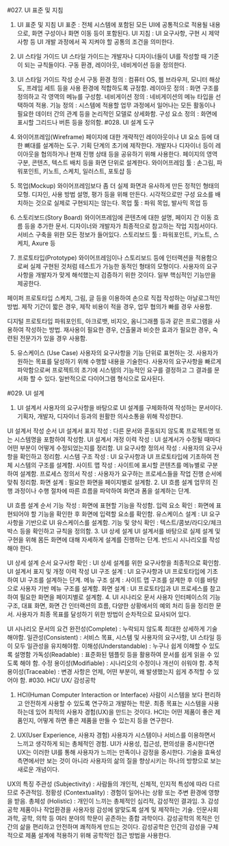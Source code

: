 #027. UI 표준 및 지침
1. UI 표준 및 지침
UI 표준 : 전체 시스템에 포함된 모든 UI에 공통적으로 적용될 내용으로, 화면 구성이나 화면 이동 등이 포함된다. UI 지침 : UI 요구사항, 구현 시 제약사항 등 UI 개발 과정에서 꼭 지켜야 할 공통의 조건을 의미한다.

2. UI 스타일 가이드
UI 스타일 가이드는 개발자나 디자이너들이 UI를 작성할 때 기준이 되는 규칙들이다. 구동 환경, 레이아웃, 네비게이션 등을 정의한다.

3. UI 스타일 가이드 작성 순서
구동 환경 정의 : 컴퓨터 OS, 웹 브라우저, 모니터 해상도, 프레임 세트 등을 사용 환경에 적합하도록 규정함.
레이아웃 정의 : 화면 구조를 정의하고 각 영역의 메뉴를 구성함.
네비게이션 정의 : 네비게이션의 메뉴 타입을 선택하여 적용.
기능 정의 : 시스템에 적용할 업무 과정에서 일어나는 모든 활동이나 필요한 데이터 간의 관계 등을 논리적인 모델로 상세화함.
구성 요소 정의 : 화면에 표시할 그리드나 버튼 등을 정의함.
#028. UI 설계 도구
1. 와이어프레임(Wireframe)
페이지에 대한 개략적인 레이아웃이나 UI 요소 등에 대한 뼈대를 설계하는 도구. 기획 단계의 초기에 제작한다. 개발자나 디자이너 등이 레이아웃을 협의하거나 현재 진행 상태 등을 공유하기 위해 사용한다. 페이지의 영역 구분, 콘텐츠, 텍스트 배치 등을 화면 단위로 설계한다. 와이어프레임 툴 : 손그림, 파워포인트, 키노트, 스케치, 일러스트, 포토샵 등

2. 목업(Mockup)
와이어프레임보다 좀 더 실제 화면과 유사하게 만든 정적인 형태의 모형. 디자인, 사용 방법 설명, 평가 등을 위해 만든다. 시각적으로만 구성 요소를 배치하는 것으로 실제로 구현되지는 않는다. 목업 툴 : 파워 목업, 발사믹 목업 등

3. 스토리보드(Story Board)
와이어프레임에 콘텐츠에 대한 설명, 페이지 간 이동 흐름 등을 추가한 문서. 디자이너와 개발자가 최종적으로 참고하는 작업 지침서이다. 서비스 구축을 위한 모든 정보가 들어있다. 스토리보드 툴 : 파워포인트, 키노트, 스케치, Axure 등

4. 프로토타입(Prototype)
와이어프레임이나 스토리보드 등에 인터랙션을 적용함으로써 실제 구현된 것처럼 테스트가 가능한 동적인 형태의 모형이다. 사용자의 요구사항을 개발자가 맞게 해석했는지 검증하기 위한 것이다. 일부 핵심적인 기능만을 제공한다.

페이퍼 프로토타입
스케치, 그림, 글 등을 이용하여 손으로 직접 작성하는 아날로그적인 방법. 제작 기간이 짧은 경우, 제작 비용이 적을 경우, 업무 협의가 빠를 경우 사용함.

디지털 프로토타입
파워포인트, 아크로뱃, 비지오, 옴니그래플 등과 같은 프로그램을 사용하여 작성하는 방법. 재사용이 필요한 경우, 산출물과 비슷한 효과가 필요한 경우, 숙련된 전문가가 있을 경우 사용함.

5. 유스케이스 (Use Case)
사용자의 요구사항을 기능 단위로 표현하는 것. 사용자가 원하는 목표를 달성하기 위해 수행할 내용을 기술한다. 사용자의 요구사항을 빠르게 파악함으로써 프로젝트의 초기에 시스템의 기능적인 요구를 결정하고 그 결과를 문서화 할 수 있다. 일반적으로 다이어그램 형식으로 묘사된다.

#029. UI 설계
1. UI 설계서
사용자의 요구사항을 바탕으로 UI 설계를 구체화하여 작성하는 문서이다. 기획자, 개발자, 디자이너 등과의 원활한 의사소통을 위해 작성한다.

UI 설계서 작성 순서
UI 설계서 표지 작성 : 다른 문서와 혼동되지 않도록 프로젝트명 또는 시스템명을 포함하여 작성함.
UI 설계서 개정 이력 작성 : UI 설계서가 수정될 때마다 어떤 부분이 어떻게 수정되었는지를 정리함.
UI 요구사항 정의서 작성 : 사용자의 요구사항을 확인하고 정리함.
시스템 구조 작성 : UI 요구사항과 UI 프로토타입에 기초하여 전체 시스템의 구조를 설계함.
사이트 맵 작성 : 사이트에 표시할 콘텐츠를 메뉴별로 구분하여 설계함.
프로세스 정의서 작성 : 사용자가 요구하는 프로세스들을 작업 진행 순서에 맞춰 정리함.
화면 설계 : 필요한 화면을 페이지별로 설계함.
2. UI 흐름 설계
업무의 진행 과정이나 수행 절차에 따른 흐름을 파악하여 화면과 폼을 설계하는 단계.

UI 흐름 설계 순서
기능 작성 : 화면에 표현할 기능을 작성함.
입력 요소 확인 : 화면에 표현되어야 할 기능을 확인한 후 화면에 입력할 요소를 확인함.
유스케이스 설계 : UI 요구사항을 기반으로 UI 유스케이스를 설계함.
기능 및 양식 확인 : 텍스트/콤보/라디오/체크 박스 등을 확인하고 규칙을 정의함.
3. UI 상세 설계
UI 설계서를 바탕으로 실제 설계 및 구현을 위해 몸든 화면에 대해 자세하게 설계를 진행하는 단계. 반드시 시나리오를 작성해야 한다.

UI 상세 설계 순서
요구사항 확인 : UI 상세 설계를 위한 요구사항을 최종적으로 확인함.
UI 설계서 표지 및 개정 이력 작성
UI 구조 설계 : UI 요구사항과 UI 프로토타입에 기초하여 UI 구조를 설계하는 단계.
메뉴 구조 설계 : 사이트 맵 구조를 설계한 후 이를 바탕으로 사용자 기반 메뉴 구조를 설계함.
화면 설계 : UI 프로토타입과 UI 프로세스를 참고하여 필요한 화면을 페이지별로 설계함.
4. UI 시나리오 문서
사용자 인터페이스의 기능 구조, 대표 화면, 화면 간 인터랙션의 흐름, 다양한 상황에서의 예외 처리 등을 정리한 문서. 사용자가 최종 목표를 달성하기 위한 방법이 순차적으로 묘사되어 있다.

UI 시나리오 문서의 요건
완전성(Complete) : 누락되지 않도록 최대한 상세하게 기술해야함.
일관성(Consistent) : 서비스 목표, 시스템 및 사용자의 요구사항, UI 스타일 등이 모두 일관성을 유지해야함.
이해성(Understandable) : 누구나 쉽게 이해할 수 있도록 설명함
가독성(Readable) : 표준화된 템플릿 등을 활용하여 문서를 쉽게 읽을 수 있도록 해야 함.
수정 용이성(Modifiable) : 시나리오의 수정이나 개선이 쉬워야 함.
추적 용이성(Traceable) : 변경 사항은 언제, 어떤 부분이, 왜 발생했는지 쉽게 추적할 수 있어야 함.
#030. HCI/ UX/ 감성공학
1. HCI(Human Computer Interaction or Interface)
사람이 시스템을 보다 편리하고 안전하게 사용할 수 있도록 연구하고 개발하는 학문. 최종 목표는 시스템을 사용하는데 있어 최적의 사용자 경험(UX)을 만드는 것이다. HCI는 어떤 제품이 좋은 제품인지, 어떻게 하면 좋은 제품을 만들 수 있는지 등을 연구한다.

2. UX(User Experience, 사용자 경험)
사용자가 시스템이나 서비스를 이용하면서 느끼고 생각하게 되는 총체적인 경험. UI가 사용성, 접근성, 편의성을 중시한다면 UX는 이러한 UI를 통해 사용자가 느끼는 만족이나 감정을 중시한다. 기술을 효욕성 측면에서만 보는 것이 아니라 사용자의 삶의 질을 향상시키는 하나의 방향으로 보는 새로운 개념이다.

UX의 특징
주관성 (Subjectivity) : 사람들의 개인적, 신체적, 인지적 특성에 따라 다르므로 주관적임.
정황성 (Contextuality) : 경험이 일어나는 상황 또는 주변 환경에 영향을 받음.
총체성 (Holistic) : 개인이 느끼는 총체적인 심리적, 감성적인 결과임.
3. 감성공학
제품이나 작업환경을 사용자읭 감성에 알맞도록 설계 및 제작하는 기술. 인문사회과학, 공학, 의학 등 여러 분야의 학문이 공존하는 종합 과학이다. 감성공학의 목적은 인간의 삶을 편리하고 안전하며 쾌적하게 만드는 것이다. 감성공학은 인간의 감성을 구체적으로 제품 설계에 적용하기 위해 공학적인 접근 방법을 사용한다.